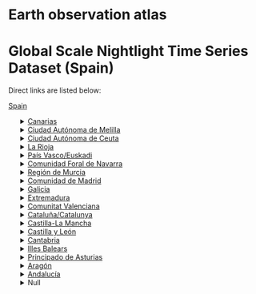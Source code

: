 # Earth observation atlas
 # Global Scale Nightlight Time Series Dataset (Spain)
Direct links are listed below:

<a href="https://eoatlas-nightlight.s3.amazonaws.com/eoatlas-monthly-nightlight-00157.csv">Spain</a>
<ul>
<details>
<summary><a href="https://eoatlas-nightlight.s3.amazonaws.com/eoatlas-monthly-nightlight-02686.csv">Canarias</a></summary>
<ul>
<ol>
</ul>
</ol>
</details>
<details>
<summary><a href="https://eoatlas-nightlight.s3.amazonaws.com/eoatlas-monthly-nightlight-02687.csv">Ciudad Autónoma de Melilla</a></summary>
<ul>
<ol>
<li><a href="https://eoatlas-nightlight.s3.amazonaws.com/eoatlas-monthly-nightlight-44434.csv">Melilla</a></li></ul>
</ol>
</details>
<details>
<summary><a href="https://eoatlas-nightlight.s3.amazonaws.com/eoatlas-monthly-nightlight-02688.csv">Ciudad Autónoma de Ceuta</a></summary>
<ul>
<ol>
</ul>
</ol>
</details>
<details>
<summary><a href="https://eoatlas-nightlight.s3.amazonaws.com/eoatlas-monthly-nightlight-02689.csv">La Rioja</a></summary>
<ul>
<ol>
<li><a href="https://eoatlas-nightlight.s3.amazonaws.com/eoatlas-monthly-nightlight-44408.csv">Rioja, La</a></li></ul>
</ol>
</details>
<details>
<summary><a href="https://eoatlas-nightlight.s3.amazonaws.com/eoatlas-monthly-nightlight-02690.csv">País Vasco/Euskadi</a></summary>
<ul>
<ol>
<li><a href="https://eoatlas-nightlight.s3.amazonaws.com/eoatlas-monthly-nightlight-44383.csv">Alava</a></li><li><a href="https://eoatlas-nightlight.s3.amazonaws.com/eoatlas-monthly-nightlight-44402.csv">Gipuzkoa</a></li><li><a href="https://eoatlas-nightlight.s3.amazonaws.com/eoatlas-monthly-nightlight-44430.csv">Bizkaia</a></li></ul>
</ol>
</details>
<details>
<summary><a href="https://eoatlas-nightlight.s3.amazonaws.com/eoatlas-monthly-nightlight-02691.csv">Comunidad Foral de Navarra</a></summary>
<ul>
<ol>
<li><a href="https://eoatlas-nightlight.s3.amazonaws.com/eoatlas-monthly-nightlight-44413.csv">Navarra</a></li></ul>
</ol>
</details>
<details>
<summary><a href="https://eoatlas-nightlight.s3.amazonaws.com/eoatlas-monthly-nightlight-02692.csv">Región de Murcia</a></summary>
<ul>
<ol>
<li><a href="https://eoatlas-nightlight.s3.amazonaws.com/eoatlas-monthly-nightlight-44412.csv">Murcia</a></li></ul>
</ol>
</details>
<details>
<summary><a href="https://eoatlas-nightlight.s3.amazonaws.com/eoatlas-monthly-nightlight-02693.csv">Comunidad de Madrid</a></summary>
<ul>
<ol>
<li><a href="https://eoatlas-nightlight.s3.amazonaws.com/eoatlas-monthly-nightlight-44410.csv">Madrid</a></li></ul>
</ol>
</details>
<details>
<summary><a href="https://eoatlas-nightlight.s3.amazonaws.com/eoatlas-monthly-nightlight-02694.csv">Galicia</a></summary>
<ul>
<ol>
<li><a href="https://eoatlas-nightlight.s3.amazonaws.com/eoatlas-monthly-nightlight-44397.csv">Coruna</a></li><li><a href="https://eoatlas-nightlight.s3.amazonaws.com/eoatlas-monthly-nightlight-44409.csv">Lugo</a></li><li><a href="https://eoatlas-nightlight.s3.amazonaws.com/eoatlas-monthly-nightlight-44414.csv">Ourense</a></li><li><a href="https://eoatlas-nightlight.s3.amazonaws.com/eoatlas-monthly-nightlight-44418.csv">Pontevedra</a></li></ul>
</ol>
</details>
<details>
<summary><a href="https://eoatlas-nightlight.s3.amazonaws.com/eoatlas-monthly-nightlight-02695.csv">Extremadura</a></summary>
<ul>
<ol>
<li><a href="https://eoatlas-nightlight.s3.amazonaws.com/eoatlas-monthly-nightlight-44388.csv">Badajoz</a></li><li><a href="https://eoatlas-nightlight.s3.amazonaws.com/eoatlas-monthly-nightlight-44392.csv">Caceres</a></li></ul>
</ol>
</details>
<details>
<summary><a href="https://eoatlas-nightlight.s3.amazonaws.com/eoatlas-monthly-nightlight-02696.csv">Comunitat Valenciana</a></summary>
<ul>
<ol>
<li><a href="https://eoatlas-nightlight.s3.amazonaws.com/eoatlas-monthly-nightlight-44385.csv">Alicante</a></li><li><a href="https://eoatlas-nightlight.s3.amazonaws.com/eoatlas-monthly-nightlight-44394.csv">Castellon</a></li><li><a href="https://eoatlas-nightlight.s3.amazonaws.com/eoatlas-monthly-nightlight-44428.csv">Valencia</a></li></ul>
</ol>
</details>
<details>
<summary><a href="https://eoatlas-nightlight.s3.amazonaws.com/eoatlas-monthly-nightlight-02697.csv">Cataluña/Catalunya</a></summary>
<ul>
<ol>
<li><a href="https://eoatlas-nightlight.s3.amazonaws.com/eoatlas-monthly-nightlight-44390.csv">Barcelona</a></li><li><a href="https://eoatlas-nightlight.s3.amazonaws.com/eoatlas-monthly-nightlight-44399.csv">Girona</a></li><li><a href="https://eoatlas-nightlight.s3.amazonaws.com/eoatlas-monthly-nightlight-44407.csv">Lleida</a></li><li><a href="https://eoatlas-nightlight.s3.amazonaws.com/eoatlas-monthly-nightlight-44425.csv">Tarragona</a></li></ul>
</ol>
</details>
<details>
<summary><a href="https://eoatlas-nightlight.s3.amazonaws.com/eoatlas-monthly-nightlight-02698.csv">Castilla-La Mancha</a></summary>
<ul>
<ol>
<li><a href="https://eoatlas-nightlight.s3.amazonaws.com/eoatlas-monthly-nightlight-44384.csv">Albacete</a></li><li><a href="https://eoatlas-nightlight.s3.amazonaws.com/eoatlas-monthly-nightlight-44395.csv">Ciudad Real</a></li><li><a href="https://eoatlas-nightlight.s3.amazonaws.com/eoatlas-monthly-nightlight-44398.csv">Cuenca</a></li><li><a href="https://eoatlas-nightlight.s3.amazonaws.com/eoatlas-monthly-nightlight-44401.csv">Guadalajara</a></li><li><a href="https://eoatlas-nightlight.s3.amazonaws.com/eoatlas-monthly-nightlight-44427.csv">Toledo</a></li></ul>
</ol>
</details>
<details>
<summary><a href="https://eoatlas-nightlight.s3.amazonaws.com/eoatlas-monthly-nightlight-02699.csv">Castilla y León</a></summary>
<ul>
<ol>
<li><a href="https://eoatlas-nightlight.s3.amazonaws.com/eoatlas-monthly-nightlight-44387.csv">Avila</a></li><li><a href="https://eoatlas-nightlight.s3.amazonaws.com/eoatlas-monthly-nightlight-44391.csv">Burgos</a></li><li><a href="https://eoatlas-nightlight.s3.amazonaws.com/eoatlas-monthly-nightlight-44406.csv">Leon</a></li><li><a href="https://eoatlas-nightlight.s3.amazonaws.com/eoatlas-monthly-nightlight-44416.csv">Palencia</a></li><li><a href="https://eoatlas-nightlight.s3.amazonaws.com/eoatlas-monthly-nightlight-44419.csv">Salamanca</a></li><li><a href="https://eoatlas-nightlight.s3.amazonaws.com/eoatlas-monthly-nightlight-44422.csv">Segovia</a></li><li><a href="https://eoatlas-nightlight.s3.amazonaws.com/eoatlas-monthly-nightlight-44424.csv">Soria</a></li><li><a href="https://eoatlas-nightlight.s3.amazonaws.com/eoatlas-monthly-nightlight-44429.csv">Valladolid</a></li><li><a href="https://eoatlas-nightlight.s3.amazonaws.com/eoatlas-monthly-nightlight-44431.csv">Zamora</a></li></ul>
</ol>
</details>
<details>
<summary><a href="https://eoatlas-nightlight.s3.amazonaws.com/eoatlas-monthly-nightlight-02700.csv">Cantabria</a></summary>
<ul>
<ol>
</ul>
</ol>
</details>
<details>
<summary><a href="https://eoatlas-nightlight.s3.amazonaws.com/eoatlas-monthly-nightlight-02701.csv">Illes Balears</a></summary>
<ul>
<ol>
<li><a href="https://eoatlas-nightlight.s3.amazonaws.com/eoatlas-monthly-nightlight-44389.csv">Balears, Illes</a></li></ul>
</ol>
</details>
<details>
<summary><a href="https://eoatlas-nightlight.s3.amazonaws.com/eoatlas-monthly-nightlight-02702.csv">Principado de Asturias</a></summary>
<ul>
<ol>
<li><a href="https://eoatlas-nightlight.s3.amazonaws.com/eoatlas-monthly-nightlight-44415.csv">Asturias</a></li></ul>
</ol>
</details>
<details>
<summary><a href="https://eoatlas-nightlight.s3.amazonaws.com/eoatlas-monthly-nightlight-02703.csv">Aragón</a></summary>
<ul>
<ol>
<li><a href="https://eoatlas-nightlight.s3.amazonaws.com/eoatlas-monthly-nightlight-44404.csv">Huesca</a></li><li><a href="https://eoatlas-nightlight.s3.amazonaws.com/eoatlas-monthly-nightlight-44426.csv">Teruel</a></li><li><a href="https://eoatlas-nightlight.s3.amazonaws.com/eoatlas-monthly-nightlight-44432.csv">Zaragoza</a></li></ul>
</ol>
</details>
<details>
<summary><a href="https://eoatlas-nightlight.s3.amazonaws.com/eoatlas-monthly-nightlight-02704.csv">Andalucía</a></summary>
<ul>
<ol>
</ul>
</ol>
</details>
<details>
<summary>Null</summary>
<ul>
<ol>
<li><a href="https://eoatlas-nightlight.s3.amazonaws.com/eoatlas-monthly-nightlight-44386.csv">Almeria</a></li><li><a href="https://eoatlas-nightlight.s3.amazonaws.com/eoatlas-monthly-nightlight-44393.csv">Cadiz</a></li><li><a href="https://eoatlas-nightlight.s3.amazonaws.com/eoatlas-monthly-nightlight-44396.csv">Cordoba</a></li><li><a href="https://eoatlas-nightlight.s3.amazonaws.com/eoatlas-monthly-nightlight-44400.csv">Granada</a></li><li><a href="https://eoatlas-nightlight.s3.amazonaws.com/eoatlas-monthly-nightlight-44403.csv">Huelva</a></li><li><a href="https://eoatlas-nightlight.s3.amazonaws.com/eoatlas-monthly-nightlight-44405.csv">Jaen</a></li><li><a href="https://eoatlas-nightlight.s3.amazonaws.com/eoatlas-monthly-nightlight-44411.csv">Malaga</a></li><li><a href="https://eoatlas-nightlight.s3.amazonaws.com/eoatlas-monthly-nightlight-44417.csv">Palmas, Las</a></li><li><a href="https://eoatlas-nightlight.s3.amazonaws.com/eoatlas-monthly-nightlight-44420.csv">Santa Cruz de Tenerife</a></li><li><a href="https://eoatlas-nightlight.s3.amazonaws.com/eoatlas-monthly-nightlight-44421.csv">Cantabria</a></li><li><a href="https://eoatlas-nightlight.s3.amazonaws.com/eoatlas-monthly-nightlight-44423.csv">Sevilla</a></li><li><a href="https://eoatlas-nightlight.s3.amazonaws.com/eoatlas-monthly-nightlight-44433.csv">Ceuta</a></li></ul>
</ol>
</details>

